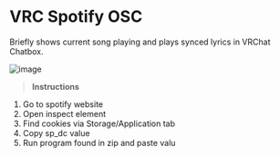 # VRC Spotify OSC

Briefly shows current song playing and plays synced lyrics in VRChat Chatbox.

![image](https://github.com/Mikkukun/VRC_Spotify_OSC/assets/51969732/cfc19b67-047f-4826-9d17-74c13face57a)


>**Instructions**
1. Go to spotify website
2. Open inspect element
3. Find cookies via Storage/Application tab
4. Copy sp_dc value
5. Run program found in zip and paste valu

